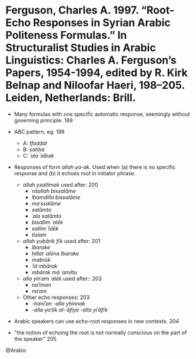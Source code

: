 # Ferguson, Charles A. 1997. “Root-Echo Responses in Syrian Arabic Politeness Formulas.” In Structuralist Studies in Arabic Linguistics: Charles A. Ferguson’s Papers, 1954-1994, edited by R. Kirk Belnap and Niloofar Haeri, 198–205. Leiden, Netherlands: Brill.

- Many formulas with one specific automatic response, seemingly without governing principle. 189

- ABC pattern, eg. 199
    - A: *tfaḍḍal*
    - B: *ṣaḥḥa*
    - C: *ʿala ʾalbak*

- Responses of form *allah ya-ak*. Used when (a) there is no specific response and (b) it echoes root in initiator phrase.
    - *allah ysallimak* used after: 200
        - *nšallah bissalāme*
        - *lḥamdilla bissalāme*
        - *maʿssalāme*
        - *salāmto*
        - *ʿala salāmto*
        - *bisallim ʿalēk*
        - *sallim ʾīdēk*
        - *tislam*
    - *allah yubārik fīk* used after: 201
        - *lbarake*
        - *ḥillat ʿalēna lbarake*
        - *mabrūk*
        - *ʿīd mbārak*
        - *mbārak mā ʿamiltu*
    - *alla yinʿam ʿalēk* used after:: 203
        - *naʿīman*
        - *naʿam*
    - Other echo responses: 203
        - *-ḥanīʾan -alla yḥinnak* 
        - *-alla yaʿṭīk al-ʿāfiya -alla yiʿāfīk*

- Arabic speakers can use echo-root responses in new contexts. 204

- "the notion of echoing the root is not normally conscious on the part of the speaker" 205

@Arabic
